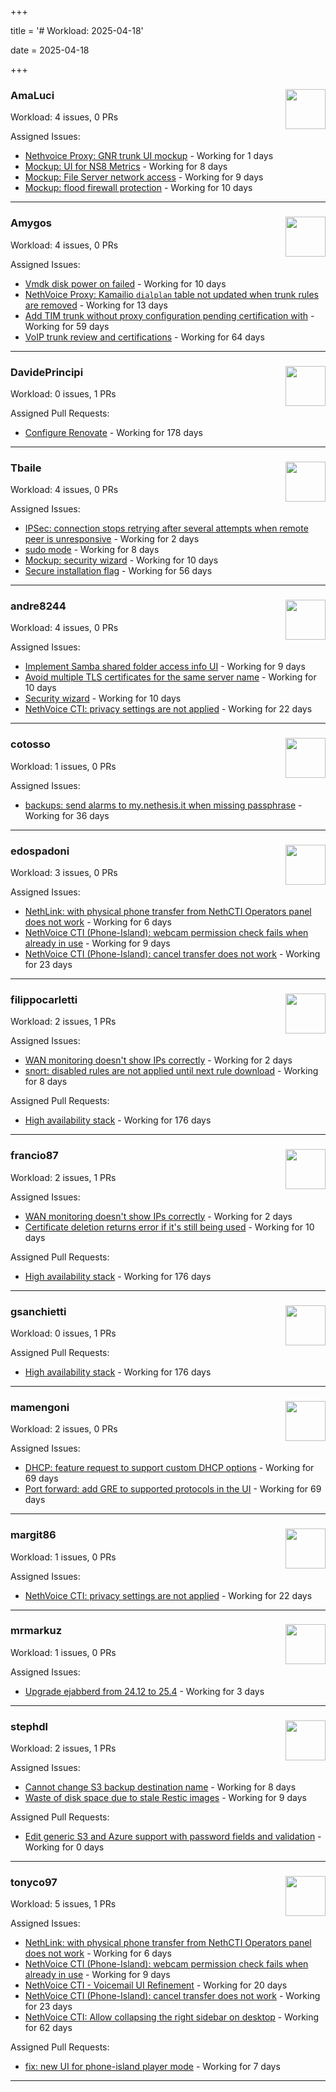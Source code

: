 +++

title = '# Workload: 2025-04-18'

date = 2025-04-18

+++

### AmaLuci <img src='https://avatars.githubusercontent.com/u/166636295?v=4&s=64' width='64' height='64' style='float:right;' /> ###
Workload: 4 issues, 0 PRs


Assigned Issues:
- [Nethvoice Proxy: GNR trunk UI mockup](https://github.com/NethServer/dev/issues/7411) - Working for 1 days
- [Mockup: UI for NS8 Metrics](https://github.com/NethServer/dev/issues/7395) - Working for 8 days
- [Mockup: File Server network access](https://github.com/NethServer/dev/issues/7389) - Working for 9 days
- [Mockup: flood firewall protection](https://github.com/NethServer/nethsecurity/issues/1160) - Working for 10 days
---

### Amygos <img src='https://avatars.githubusercontent.com/u/510232?v=4&s=64' width='64' height='64' style='float:right;' /> ###
Workload: 4 issues, 0 PRs


Assigned Issues:
- [Vmdk disk power on failed](https://github.com/NethServer/dev/issues/7380) - Working for 10 days
- [NethVoice Proxy: Kamailio `dialplan` table not updated when trunk rules are removed](https://github.com/NethServer/dev/issues/7379) - Working for 13 days
- [Add TIM trunk without proxy configuration pending certification with](https://github.com/NethServer/dev/issues/7321) - Working for 59 days
- [VoIP trunk review and certifications](https://github.com/NethServer/dev/issues/7310) - Working for 64 days
---

### DavidePrincipi <img src='https://avatars.githubusercontent.com/u/2920838?v=4&s=64' width='64' height='64' style='float:right;' /> ###
Workload: 0 issues, 1 PRs


Assigned Pull Requests:
- [Configure Renovate](https://github.com/NethServer/ns8-passbolt/pull/1) - Working for 178 days
---

### Tbaile <img src='https://avatars.githubusercontent.com/u/8052641?v=4&s=64' width='64' height='64' style='float:right;' /> ###
Workload: 4 issues, 0 PRs


Assigned Issues:
- [IPSec: connection stops retrying after several attempts when remote peer is unresponsive](https://github.com/NethServer/nethsecurity/issues/1179) - Working for 2 days
- [sudo mode](https://github.com/NethServer/nethsecurity/issues/1164) - Working for 8 days
- [Mockup: security wizard](https://github.com/NethServer/nethsecurity/issues/1159) - Working for 10 days
- [Secure installation flag](https://github.com/NethServer/nethsecurity/issues/1088) - Working for 56 days
---

### andre8244 <img src='https://avatars.githubusercontent.com/u/4612169?v=4&s=64' width='64' height='64' style='float:right;' /> ###
Workload: 4 issues, 0 PRs


Assigned Issues:
- [Implement Samba shared folder access info UI](https://github.com/NethServer/dev/issues/7394) - Working for 9 days
- [Avoid multiple TLS certificates for the same server name](https://github.com/NethServer/dev/issues/7383) - Working for 10 days
- [Security wizard](https://github.com/NethServer/nethsecurity/issues/1157) - Working for 10 days
- [NethVoice CTI: privacy settings are not applied](https://github.com/NethServer/dev/issues/7363) - Working for 22 days
---

### cotosso <img src='https://avatars.githubusercontent.com/u/7226896?v=4&s=64' width='64' height='64' style='float:right;' /> ###
Workload: 1 issues, 0 PRs


Assigned Issues:
- [backups: send alarms to my.nethesis.it when missing passphrase](https://github.com/NethServer/nethsecurity/issues/1119) - Working for 36 days
---

### edospadoni <img src='https://avatars.githubusercontent.com/u/6152486?v=4&s=64' width='64' height='64' style='float:right;' /> ###
Workload: 3 issues, 0 PRs


Assigned Issues:
- [NethLink: with physical phone transfer from NethCTI Operators panel does not work](https://github.com/NethServer/dev/issues/7403) - Working for 6 days
- [NethVoice CTI (Phone-Island): webcam permission check fails when already in use](https://github.com/NethServer/dev/issues/7393) - Working for 9 days
- [NethVoice CTI (Phone-Island): cancel transfer does not work](https://github.com/NethServer/dev/issues/7358) - Working for 23 days
---

### filippocarletti <img src='https://avatars.githubusercontent.com/u/106798?v=4&s=64' width='64' height='64' style='float:right;' /> ###
Workload: 2 issues, 1 PRs


Assigned Issues:
- [WAN monitoring doesn't show IPs correctly](https://github.com/NethServer/nethsecurity/issues/1175) - Working for 2 days
- [snort: disabled rules are not applied until next rule download](https://github.com/NethServer/nethsecurity/issues/1165) - Working for 8 days

Assigned Pull Requests:
- [High availability stack](https://github.com/NethServer/nethsecurity/pull/871) - Working for 176 days
---

### francio87 <img src='https://avatars.githubusercontent.com/u/42090061?v=4&s=64' width='64' height='64' style='float:right;' /> ###
Workload: 2 issues, 1 PRs


Assigned Issues:
- [WAN monitoring doesn't show IPs correctly](https://github.com/NethServer/nethsecurity/issues/1175) - Working for 2 days
- [Certificate deletion returns error if it's still being used](https://github.com/NethServer/nethsecurity/issues/1156) - Working for 10 days

Assigned Pull Requests:
- [High availability stack](https://github.com/NethServer/nethsecurity/pull/871) - Working for 176 days
---

### gsanchietti <img src='https://avatars.githubusercontent.com/u/804596?v=4&s=64' width='64' height='64' style='float:right;' /> ###
Workload: 0 issues, 1 PRs


Assigned Pull Requests:
- [High availability stack](https://github.com/NethServer/nethsecurity/pull/871) - Working for 176 days
---

### mamengoni <img src='https://avatars.githubusercontent.com/u/11334228?v=4&s=64' width='64' height='64' style='float:right;' /> ###
Workload: 2 issues, 0 PRs


Assigned Issues:
- [DHCP: feature request to support custom DHCP options](https://github.com/NethServer/nethsecurity/issues/1070) - Working for 69 days
- [Port forward: add GRE to supported protocols in the UI](https://github.com/NethServer/nethsecurity/issues/1069) - Working for 69 days
---

### margit86 <img src='https://avatars.githubusercontent.com/u/67374535?v=4&s=64' width='64' height='64' style='float:right;' /> ###
Workload: 1 issues, 0 PRs


Assigned Issues:
- [NethVoice CTI: privacy settings are not applied](https://github.com/NethServer/dev/issues/7363) - Working for 22 days
---

### mrmarkuz <img src='https://avatars.githubusercontent.com/u/31746411?v=4&s=64' width='64' height='64' style='float:right;' /> ###
Workload: 1 issues, 0 PRs


Assigned Issues:
- [Upgrade ejabberd from 24.12 to 25.4](https://github.com/NethServer/dev/issues/7404) - Working for 3 days
---

### stephdl <img src='https://avatars.githubusercontent.com/u/3164851?v=4&s=64' width='64' height='64' style='float:right;' /> ###
Workload: 2 issues, 1 PRs


Assigned Issues:
- [Cannot change S3 backup destination name](https://github.com/NethServer/dev/issues/7397) - Working for 8 days
- [Waste of disk space due to stale Restic images](https://github.com/NethServer/dev/issues/7391) - Working for 9 days

Assigned Pull Requests:
- [Edit generic S3 and Azure support with password fields and validation](https://github.com/NethServer/ns8-core/pull/866) - Working for 0 days
---

### tonyco97 <img src='https://avatars.githubusercontent.com/u/36625268?v=4&s=64' width='64' height='64' style='float:right;' /> ###
Workload: 5 issues, 1 PRs


Assigned Issues:
- [NethLink: with physical phone transfer from NethCTI Operators panel does not work](https://github.com/NethServer/dev/issues/7403) - Working for 6 days
- [NethVoice CTI (Phone-Island): webcam permission check fails when already in use](https://github.com/NethServer/dev/issues/7393) - Working for 9 days
- [NethVoice CTI - Voicemail UI Refinement](https://github.com/NethServer/dev/issues/7368) - Working for 20 days
- [NethVoice CTI (Phone-Island): cancel transfer does not work](https://github.com/NethServer/dev/issues/7358) - Working for 23 days
- [NethVoice CTI: Allow collapsing the right sidebar on desktop](https://github.com/NethServer/dev/issues/7317) - Working for 62 days

Assigned Pull Requests:
- [fix: new UI for phone-island player mode](https://github.com/nethesis/phone-island/pull/93) - Working for 7 days
---

